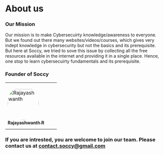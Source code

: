 # About us

### Our Mission
 Our mission is to make Cybersecuirty knowledge/awareness to everyone. But we found out there many websites/videos/courses, which gives very indept knowledge in cybersecurity but not the basics and its prerequisite. 
 But here at Soccy, we tried to sove this issue by collecting all the free resources available in the internet and providing it in a single place. 
 Hence, one stop to learn cybersecuirty fundamentals and its prerequisite.


### Founder of Soccy

<table>
<tr>
    <td style="word-wrap: break-word; width: 150.0; height: 150.0">
        <a href=https://github.com/Rajayashwanth-R>
            <img src=https://avatars.githubusercontent.com/u/46133548?v=4 width="100;"  style="border-radius:50%;align-items:center;justify-content:center;overflow:hidden;padding-top:10px" alt=Rajayashwanth R/>
            <br />
            <sub style="font-size:14px"><b>Rajayashwanth R</b></sub>
        </a>
    </td>
   </tr>
</table>


### If you are intrested, you are welcome to join our team. Please contact us at  contact.soccy@gmail.com 
